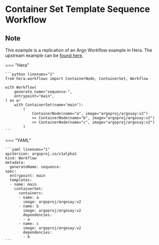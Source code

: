 # Container Set Template  Sequence Workflow

## Note

This example is a replication of an Argo Workflow example in Hera.
The upstream example can be [found here](https://github.com/argoproj/argo-workflows/blob/main/examples/container-set-template/sequence-workflow.yaml).




=== "Hera"

    ```python linenums="1"
    from hera.workflows import ContainerNode, ContainerSet, Workflow

    with Workflow(
        generate_name="sequence-",
        entrypoint="main",
    ) as w:
        with ContainerSet(name="main"):
            (
                ContainerNode(name="a", image="argoproj/argosay:v2")
                >> ContainerNode(name="b", image="argoproj/argosay:v2")
                >> ContainerNode(name="c", image="argoproj/argosay:v2")
            )
    ```

=== "YAML"

    ```yaml linenums="1"
    apiVersion: argoproj.io/v1alpha1
    kind: Workflow
    metadata:
      generateName: sequence-
    spec:
      entrypoint: main
      templates:
      - name: main
        containerSet:
          containers:
          - name: a
            image: argoproj/argosay:v2
          - name: b
            image: argoproj/argosay:v2
            dependencies:
            - a
          - name: c
            image: argoproj/argosay:v2
            dependencies:
            - b
    ```


